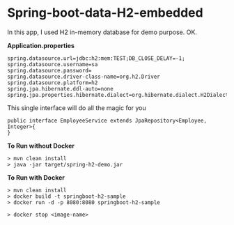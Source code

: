 # Spring-boot-data-H2-embedded

In this app, I used H2 in-memory database for demo purpose. OK.

**Application.properties**

```
spring.datasource.url=jdbc:h2:mem:TEST;DB_CLOSE_DELAY=-1;
spring.datasource.username=sa
spring.datasource.password=
spring.datasource.driver-class-name=org.h2.Driver
spring.datasource.platform=h2
spring.jpa.hibernate.ddl-auto=none
spring.jpa.properties.hibernate.dialect=org.hibernate.dialect.H2Dialect
```

This single interface will do all the magic for you

```
public interface EmployeeService extends JpaRepository<Employee, Integer>{
}
```

**To Run without Docker**

```
> mvn clean install
> java -jar target/spring-h2-demo.jar
```

**To Run with Docker**
```
> mvn clean install
> docker build -t springboot-h2-sample
> docker run -d -p 8080:8080 springboot-h2-sample

> docker stop <image-name>
```

